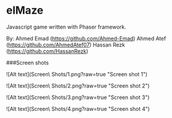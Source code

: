 # elMaze
Javascript game written with Phaser framework.

By:
Ahmed Emad (https://github.com/Ahmed-Emad)
Ahmed Atef (https://github.com/AhmedAtef07)
Hassan Rezk (https://github.com/HassanRezk)

###Screen shots

![Alt text](Screen\ Shots/1.png?raw=true "Screen shot 1")



![Alt text](Screen\ Shots/2.png?raw=true "Screen shot 2")



![Alt text](Screen\ Shots/3.png?raw=true "Screen shot 3")



![Alt text](Screen\ Shots/4.png?raw=true "Screen shot 4")

